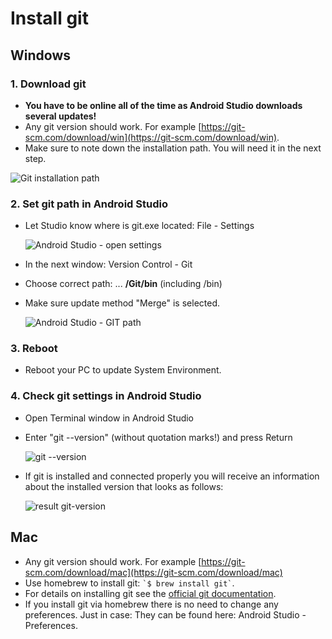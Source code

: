 # Install git

## Windows

### 1. Download git

- **You have to be online all of the time as Android Studio downloads several updates!**
- Any git version should work. For example [https://git-scm.com/download/win](https://git-scm.com/download/win).
- Make sure to note down the installation path. You will need it in the next step.

![Git installation path](../images/Update_GitPath.png)

### 2. Set git path in Android Studio

- Let Studio know where is git.exe located: File - Settings

  ![Android Studio - open settings](../images/Update_GitSettings1.png)

- In the next window: Version Control - Git

- Choose correct path: ... **/Git/bin** (including /bin)

- Make sure update method "Merge" is selected.

  ![Android Studio - GIT path](../images/Update_GitSettings2a.png)

### 3. Reboot

- Reboot your PC to update System Environment.

### 4. Check git settings in Android Studio

- Open Terminal window in Android Studio

- Enter "git --version" (without quotation marks!) and press Return

  ![git --version](../images/AndroidStudio_gitversion1.png)

- If git is installed and connected properly you will receive an information about the installed version that looks as follows:

  ![result git-version](../images/AndroidStudio_gitversion2.png)

## Mac

- Any git version should work. For example [https://git-scm.com/download/mac](https://git-scm.com/download/mac)
- Use homebrew to install git: `` `$ brew install git` ``.
- For details on installing git see the [official git documentation](https://git-scm.com/book/en/v2/Getting-Started-Installing-Git).
- If you install git via homebrew there is no need to change any preferences. Just in case: They can be found here: Android Studio - Preferences.
